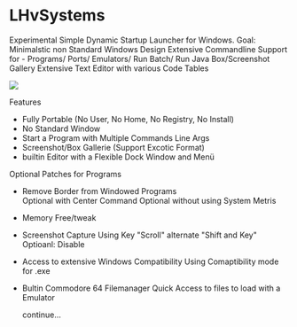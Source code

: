 # LHvSystems

Experimental Simple Dynamic Startup Launcher for Windows.
Goal: Minimalstic non Standard Windows Design
      Extensive Commandline Support for
      - Programs/ Ports/ Emulators/ Run Batch/ Run Java
      Box/Screenshot Gallery
      Extensive Text Editor with various Code Tables
      

![](https://user-images.githubusercontent.com/8560193/142236777-8940fb94-fe94-43a6-a09c-7c18c22df524.png)

Features
- Fully Portable (No User, No Home, No Registry, No Install)
- No Standard Window
- Start a Program with Multiple Commands Line Args
- Screenshot/Box Gallerie (Support Excotic Format)
- builtin Editor with a Flexible Dock Window and Menü


Optional Patches for Programs
- Remove Border from Windowed Programs  
  Optional with Center Command
  Optional without using System Metris

- Memory Free/tweak
  
  
- Screenshot Capture
  Using Key "Scroll" alternate "Shift and Key"
  Optioanl: Disable

- Access to extensive Windows Compatibility
  Using Comaptibility mode for .exe
  
- Bultin Commodore 64 Filemanager
  Quick Access to files to load with a Emulator
  
  continue...
  

